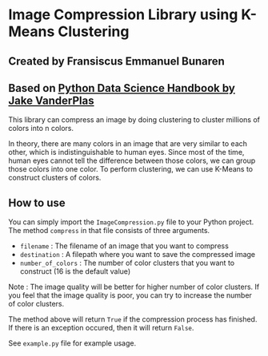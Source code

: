 # Image Compression Library using K-Means Clustering
## Created by Fransiscus Emmanuel Bunaren
## Based on [Python Data Science Handbook by Jake VanderPlas](https://jakevdp.github.io/PythonDataScienceHandbook/05.11-k-means.html)

This library can compress an image by doing clustering to cluster millions of colors into n colors.

In theory, there are many colors in an image that are very similar to each other, which is indistinguishable to human eyes. Since most of the time, human eyes cannot tell the difference between those colors, we can group those colors into one color. To perform clustering, we can use K-Means to construct clusters of colors.

## How to use

You can simply import the `ImageCompression.py` file to your Python project. The method `compress` in that file consists of three arguments.

- `filename` : The filename of an image that you want to compress
- `destination` : A filepath where you want to save the compressed image
- `number_of_colors` : The number of color clusters that you want to construct (16 is the default value)

Note : The image quality will be better for higher number of color clusters. If you feel that the image quality is poor, you can try to increase the number of color clusters.

The method above will return `True` if the compression process has finished. 
If there is an exception occured, then it will return `False`.

See `example.py` file for example usage.


